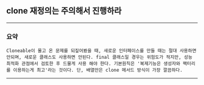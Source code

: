 ## clone 재정의는 주의해서 진행하라

---

### 요약

`Cloneable이 몰고 온 문제를 되짚어봤을 때, 새로운 인터페이스를 만들 때는 절대
사용하면 안되며, 새로운 클래스도 사용하면 안된다.
final 클래스일 경우는 위험도가 적지만, 성능 최적화 관점에서 검토한 후 드물게 사용
해야 한다. 기본원칙은 '복제기능은 생성자와 팩터리를 이용하는게 최고'라는 것이다.
단, 배열만은 clone 메서드 방식이 가장 깔끔하다.`

---